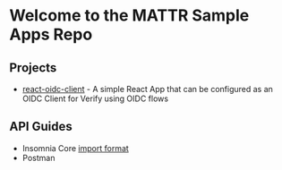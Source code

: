 # Welcome to the MATTR Sample Apps Repo


## Projects
* [react-oidc-client](/react-oidc-client/README.md) - A simple React App that can be configured as an OIDC Client for Verify using OIDC flows

## API Guides
* Insomnia Core [import format](insomnia/README.md)
* Postman 